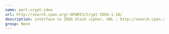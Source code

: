 ```yaml
---
name: perl-crypt-idea
url: http://search.cpan.org/~DPARIS/Crypt-IDEA-1.10/
description: interface to IDEA block cipher. URL : http://search.cpan.org/~DPARIS/Crypt-IDEA-1.10/ Groups : None
group: None
---
```

